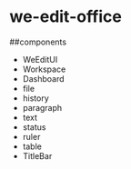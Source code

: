 # we-edit-office

##components
* WeEditUI
* Workspace
* Dashboard
* file
* history
* paragraph
* text
* status
* ruler
* table
* TitleBar
